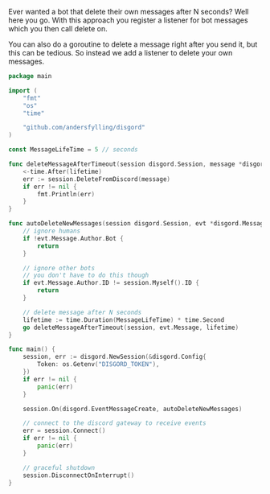 Ever wanted a bot that delete their own messages after N seconds? Well here you go.
With this approach you register a listener for bot messages which you then call delete on.

You can also do a goroutine to delete a message right after you send it, but this can be tedious. So instead we add a listener to delete your own messages.


```go
package main

import (
	"fmt"
	"os"
	"time"

	"github.com/andersfylling/disgord"
)

const MessageLifeTime = 5 // seconds

func deleteMessageAfterTimeout(session disgord.Session, message *disgord.Message, lifetime time.Duration) {
	<-time.After(lifetime)
	err := session.DeleteFromDiscord(message)
	if err != nil {
		fmt.Println(err)
	}
}

func autoDeleteNewMessages(session disgord.Session, evt *disgord.MessageCreate) {
	// ignore humans
	if !evt.Message.Author.Bot {
		return
	}

	// ignore other bots
	// you don't have to do this though
	if evt.Message.Author.ID != session.Myself().ID {
		return
	}

	// delete message after N seconds
	lifetime := time.Duration(MessageLifeTime) * time.Second
	go deleteMessageAfterTimeout(session, evt.Message, lifetime)
}

func main() {
	session, err := disgord.NewSession(&disgord.Config{
		Token: os.Getenv("DISGORD_TOKEN"),
	})
	if err != nil {
		panic(err)
	}

	session.On(disgord.EventMessageCreate, autoDeleteNewMessages)

	// connect to the discord gateway to receive events
	err = session.Connect()
	if err != nil {
		panic(err)
	}

	// graceful shutdown
	session.DisconnectOnInterrupt()
}
```
